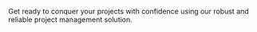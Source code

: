 Get ready to conquer your projects with confidence using our robust and reliable project management solution.
